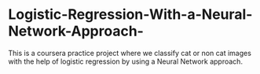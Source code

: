 # Logistic-Regression-With-a-Neural-Network-Approach-
This is a coursera practice project where we classify cat or non cat images with the help of logistic regression by using a Neural Network approach.
